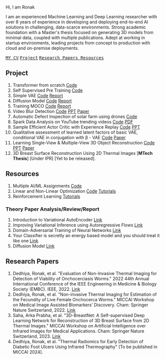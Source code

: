 
Hi, I am Ronak

I am an experienced Machine Learning and Deep Learning researcher with over 8 years of experience in developing and deploying end-to-end AI solutions in challenging, data-scarce environments. Strong academic foundation with a Master's thesis focused on generating 3D models from minimal data, coupled with multiple publications. Adept at working in startup environments, leading projects from concept to production with cloud and on-premise deployments.


[<kbd>MY CV</kbd>](Notes/cv.pdf)
[<kbd>Project</kbd>](#Project) 
[<kbd>Research Papers </kbd>](#Research-Papers)
[<kbd>Resources </kbd>](#Resources)

## Project
1. Transformer from scratch [Code](Code/TransformerEncoder.ipynb)
2. Self Supervised Pre Training [Code](Code/self-supervised.ipynb)
3. Simple VAE [Code](Code/celebA_simpleVAE.ipynb) [Report](/Notes/VAE_GAN.pdf)
4. Diffusion Model [Code](Code/ddpm-diffusion-final.ipynb) [Report](/Notes/Diffusion_Model_And_Domain_Adaptation.pdf)
5. Training MOCO [Code](Code/moco-v1.ipynb) [Report](/Notes/TSNE_MOCO.pdf)
6. Video Blur Detection [Code](Code/BlurDetection/) [PPT](Notes/BlurDetectionPPT.pdf) [Paper](Notes/BlurDetectionPaper.pdf)
7. Automatic Defect Inspection of solar farm using drones [Code](https://github.com/RonakDedhiya/Automatic-Defect-Inspection-of-Solar-Farm/)
8. Spark Data Analysis on YouTube trending videos [Code](https://github.com/RonakDedhiya/YouTube_Trending_Video_Spark_Data_Analysis/tree/main/main.ipynb) [PDF](Notes/sparkdataanalysis.pdf/)
9. Sample Efficient Actor Critic with Experience Replay [Code](Code/RL/) [PPT](Notes/RL_project_Sample_efficient_actor_critic_with_experience_replay.pdf)
10. Qualitative assessment of learned latent factors of basic VAE, conditional VAE in conjugation with β - VAE [Code](Code/VAEs/) [Paper](/Notes/Introduction_to_Variational_AutoEncoder.pdf)
11. Learning Single-View & Multiple-View 3D Object Reconstruction [Code](Code/3dreconstructionVision.ipynb) [PPT](/Notes/visionproject.pdf) [Paper](/Notes/visionprojectpaper.pdf)
12. 3D Breast Surface Reconstruction Using 2D Thermal Images [**MTech Thesis**] [Under IPR] [Yet to be released].


## Resources
1. Multiple AI/ML Assignments [Code](Code/AIML/)
2. Linear and Non-Linear Optimization [Code](Code/LNLO/) [Tutorials](Code/LNLO/Tutorials/)
3. Reinforcement Learning [Tutorials](Notes/RL/)
   
### Theory Paper Analysis/Review/Report
1. Introduction to Variational AutoEncoder [Link](/Notes/Introduction_to_Variational_AutoEncoder.pdf)
2. Improving Variational Inference using Autoregressive Flows [Link](/Notes/Report_on__Improving_Variational_Inference_using_Autoregressive_Flows__by_Kingma_et_al.pdf)
3. Domain-Adversarial Training of Neural Networks [Link](/Notes/Report_on__Domain_Adversarial_Training_of_Neural_Networks__by_Ganin_et_al.pdf)
4. Your Classifier is secretly an energy based model and you should treat it like one [Link](/Notes/Report_on__Your_Classifier_is_secretly_an_energy_based_model_and_you_should_treat_it_like_one__by_Grathwol_et_al.pdf)
5. Diffusion Model [Link](Notes/DiffusionModel.pdf)

## Research Papers

1. Dedhiya, Ronak, et al. "Evaluation of Non-Invasive Thermal Imaging for Detection of Viability of Onchocerciasis Worms." 2022 44th Annual International Conference of the IEEE Engineering in Medicine & Biology Society (EMBC). IEEE, 2022. [Link](https://ieeexplore.ieee.org/abstract/document/9871140/)
2. Dedhiya, Ronak, et al. "Non-invasive Thermal Imaging for Estimation of the Fecundity of Live Female Onchocerca Worms." MICCAI Workshop on Medical Image Assisted Blomarkers’ Discovery. Cham: Springer Nature Switzerland, 2022. [Link](https://link.springer.com/chapter/10.1007/978-3-031-19660-7_10)
3. Saha, Arka Prabha, et al. "3D-BreastNet: A Self-supervised Deep Learning Network for Reconstruction of 3D Breast Surface from 2D Thermal Images." MICCAI Workshop on Artificial Intelligence over Infrared Images for Medical Applications. Cham: Springer Nature Switzerland, 2023. [Link](https://link.springer.com/chapter/10.1007/978-3-031-44511-8_2)
4. Dedhiya, Ronak, et al. "Thermal Radiomics for Early Detection of Diabetic Foot Ulcers Using Infrared Thermography" [To be published in MICCAI 2024].

